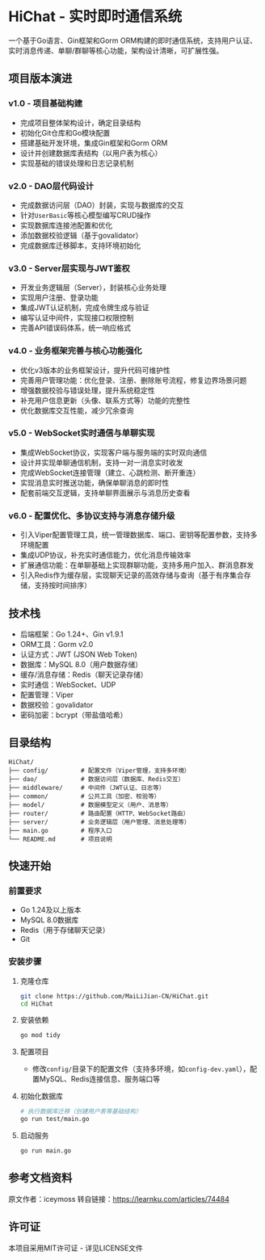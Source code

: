 # HiChat - 实时即时通信系统

一个基于Go语言、Gin框架和Gorm ORM构建的即时通信系统，支持用户认证、实时消息传递、单聊/群聊等核心功能，架构设计清晰，可扩展性强。


## 项目版本演进

### v1.0 - 项目基础构建
- 完成项目整体架构设计，确定目录结构
- 初始化Git仓库和Go模块配置
- 搭建基础开发环境，集成Gin框架和Gorm ORM
- 设计并创建数据库表结构（以用户表为核心）
- 实现基础的错误处理和日志记录机制


### v2.0 - DAO层代码设计
- 完成数据访问层（DAO）封装，实现与数据库的交互
- 针对`UserBasic`等核心模型编写CRUD操作
- 实现数据库连接池配置和优化
- 添加数据校验逻辑（基于govalidator）
- 完成数据库迁移脚本，支持环境初始化


### v3.0 - Server层实现与JWT鉴权
- 开发业务逻辑层（Server），封装核心业务处理
- 实现用户注册、登录功能
- 集成JWT认证机制，完成令牌生成与验证
- 编写认证中间件，实现接口权限控制
- 完善API错误码体系，统一响应格式


### v4.0 - 业务框架完善与核心功能强化
- 优化v3版本的业务框架设计，提升代码可维护性
- 完善用户管理功能：优化登录、注册、删除账号流程，修复边界场景问题
- 增强数据校验与错误处理，提升系统稳定性
- 补充用户信息更新（头像、联系方式等）功能的完整性
- 优化数据库交互性能，减少冗余查询


### v5.0 - WebSocket实时通信与单聊实现
- 集成WebSocket协议，实现客户端与服务端的实时双向通信
- 设计并实现单聊通信机制，支持一对一消息实时收发
- 完成WebSocket连接管理（建立、心跳检测、断开重连）
- 实现消息实时推送功能，确保单聊消息的即时性
- 配套前端交互逻辑，支持单聊界面展示与消息历史查看


### v6.0 - 配置优化、多协议支持与消息存储升级
- 引入Viper配置管理工具，统一管理数据库、端口、密钥等配置参数，支持多环境配置
- 集成UDP协议，补充实时通信能力，优化消息传输效率
- 扩展通信功能：在单聊基础上实现群聊功能，支持多用户加入、群消息群发
- 引入Redis作为缓存层，实现聊天记录的高效存储与查询（基于有序集合存储，支持按时间排序）


## 技术栈
- 后端框架：Go 1.24+、Gin v1.9.1
- ORM工具：Gorm v2.0
- 认证方式：JWT (JSON Web Token)
- 数据库：MySQL 8.0（用户数据存储）
- 缓存/消息存储：Redis（聊天记录存储）
- 实时通信：WebSocket、UDP
- 配置管理：Viper
- 数据校验：govalidator
- 密码加密：bcrypt（带盐值哈希）


## 目录结构
```
HiChat/
├── config/         # 配置文件（Viper管理，支持多环境）
├── dao/            # 数据访问层（数据库、Redis交互）
├── middleware/     # 中间件（JWT认证、日志等）
├── common/         # 公共工具（加密、校验等）
├── model/          # 数据模型定义（用户、消息等）
├── router/         # 路由配置（HTTP、WebSocket路由）
├── server/         # 业务逻辑层（用户管理、消息处理等）
├── main.go         # 程序入口
└── README.md       # 项目说明
```


## 快速开始

### 前置要求
- Go 1.24及以上版本
- MySQL 8.0数据库
- Redis（用于存储聊天记录）
- Git


### 安装步骤
1. 克隆仓库
   ```bash
   git clone https://github.com/MaiLiJian-CN/HiChat.git
   cd HiChat
   ```

2. 安装依赖
   ```bash
   go mod tidy
   ```

3. 配置项目
   - 修改`config/`目录下的配置文件（支持多环境，如`config-dev.yaml`），配置MySQL、Redis连接信息、服务端口等

4. 初始化数据库
   ```bash
   # 执行数据库迁移（创建用户表等基础结构）
   go run test/main.go
   ```

5. 启动服务
   ```bash
   go run main.go
   ```


## 参考文档资料
原文作者：iceymoss
转自链接：https://learnku.com/articles/74484


## 许可证
本项目采用MIT许可证 - 详见LICENSE文件
